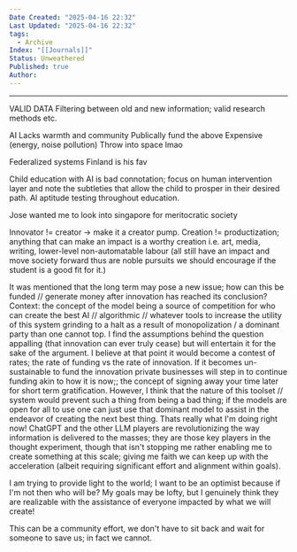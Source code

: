 ```yaml
---
Date Created: "2025-04-16 22:32"
Last Updated: "2025-04-16 22:32"
tags:
  - Archive
Index: "[[Journals]]"
Status: Unweathered
Published: true
Author:
---
```

---

VALID DATA
	Filtering between old and new information; valid research methods etc.

AI
	Lacks warmth and community
		Publically fund the above
	Expensive (energy, noise pollution)
		Throw into space lmao

Federalized systems
	Finland is his fav

Child education with AI is bad connotation; focus on human intervention layer and note the subtleties that allow the child to prosper in their desired path.
	AI aptitude testing throughout education.

Jose wanted me to look into singapore for meritocratic society

Innovator != creator -> make it a creator pump.
	Creation != productization; anything that can make an impact is a worthy creation
		i.e. art, media, writing, lower-level non-automatable labour (all still have an impact and move society forward thus are noble pursuits we should encourage if the student is a good fit for it.)

It was mentioned that the long term may pose a new issue; how can this be funded // generate money after innovation has reached its conclusion?
	Context: the concept of the model being a source of competition for who can create the best AI // algorithmic // whatever tools to increase the utility of this system grinding to a halt as a result of monopolization / a dominant party than one cannot top. 
	I find the assumptions behind the question appalling (that innovation can ever truly cease) but will entertain it for the sake of the argument.
	I believe at that point it would become a contest of rates; the rate of funding vs the rate of innovation. If it becomes un-sustainable to fund the innovation private businesses will step in to continue funding akin to how it is now;; the concept of signing away your time later for short term gratification.
	However, I think that the nature of this toolset // system would prevent such a thing from being a bad thing; if the models are open for all to use one can just use that dominant model to assist in the endeavor of creating the next best thing. Thats really what I'm doing right now! ChatGPT and the other LLM players are revolutionizing the way information is delivered to the masses; they are those key players in the thought experiment, though that isn't stopping me rather enabling me to create something at this scale; giving me faith we can keep up with the acceleration (albeit requiring significant effort and alignment within goals). 

I am trying to provide light to the world; I want to be an optimist because if I'm not then who will be? My goals may be lofty, but I genuinely think they are realizable with the assistance of everyone impacted by what we will create!

This can be a community effort, we don't have to sit back and wait for someone to save us; in fact we cannot. 

